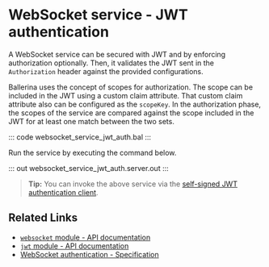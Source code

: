 # WebSocket service - JWT authentication

A WebSocket service can be secured with JWT and by enforcing authorization optionally. Then, it validates the JWT sent in the `Authorization` header against the provided configurations.

Ballerina uses the concept of scopes for authorization. The scope can be included in the JWT using a custom claim attribute. That custom claim attribute also can be configured as the `scopeKey`. In the authorization phase, the scopes of the service are compared against the scope included in the JWT for at least one match between the two sets.

::: code websocket_service_jwt_auth.bal :::

Run the service by executing the command below.

::: out websocket_service_jwt_auth.server.out :::

>**Tip:** You can invoke the above service via the [self-signed JWT authentication client](/learn/by-example/websocket-client-self-signed-jwt-auth).

## Related Links
- [`websocket` module - API documentation](https://lib.ballerina.io/ballerina/websocket/latest)
- [`jwt` module - API documentation](https://lib.ballerina.io/ballerina/jwt/latest/)
- [WebSocket authentication - Specification](/spec/websocket/#52-authentication-and-authorization)